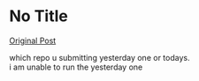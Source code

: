 # No Title

[Original Post](https://discourse.onlinedegree.iitm.ac.in/t/164277/559)

<p>which repo u submitting yesterday one or todays.<br>
i am unable to run the yesterday one</p>